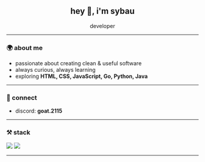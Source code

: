 <h2 align="center">hey 👋, i'm sybau</h2>
<p align="center">developer</p>

---

### 🌍 about me
- passionate about creating clean & useful software  
- always curious, always learning  
- exploring **HTML, CSS, JavaScript, Go, Python, Java**  

---


### 📡 connect
- discord: **goat.2115**  

---

### ⚒️ stack
<p align="left">
  <img src="https://skillicons.dev/icons?i=html,css,js,go,python,java" />
  <img src="https://skillicons.dev/icons?i=git,linux,docker" />
</p>

---

